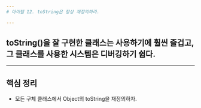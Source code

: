 ```yaml
---
# 아이템 12. toString은 항상 재정의하라.

---
```

## toString()을 잘 구현한 클래스는 사용하기에 훨씬 즐겁고, 그 클래스를 사용한 시스템은 디버깅하기 쉽다.


---
## 핵심 정리
- 모든 구체 클래스에서 Object의 toString을 재정의하자.